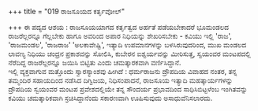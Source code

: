 +++
title = "019 ರಾಜಸೂಯದ ಕರ್ತೃವೋಲ್"

+++
ಈ ಪದ್ಯದ ಆಶಯ : ರಾಜಸೂಯಯಾಗದ ಕರ್ತೃತ್ವದ ಅರ್ಹತೆ ಪಡೆಯಬೇಕಾದರೆ ಭೂಮಂಡಲದ ರಾಜರೆಲ್ಲರನ್ನೂ ಗೆಲ್ಲಬೇಕು ಹಾಗೂ ಅವರಿಂದ ಅಪಾರ ನಿಧಿಯನ್ನು ಶೇಖರಿಸಬೇಕು - ಕವಿಯು ಇಲ್ಲಿ 'ರಾಜ', 'ರಾಜಮಂಡಲ', 'ರಾಜರಾಜ' 'ಅಲಕಾವೇಷ್ಟಿ', ಇತ್ಯಾದಿ ಉಪಮಾನಗಳನ್ನು ಬಳಸಿರುವುದರಿಂದ, ಮುಖ ಮಂಡಲದ ಲಾವಣ್ಯ ನಿಧಿಯು ಚಂದ್ರನ ಪ್ರಕಾಶವನ್ನು ಸೋಲಿಸಿ, ಕುಬೇರನ ಐಶ್ವರ್ಯವನ್ನು ಮೀರಿಸುತ್ತ, ಸ್ವಯಂವರ ಮಂಟಪದಲ್ಲಿ ನೆರೆದಿದ್ದ ರಾಜರೆಲ್ಲರನ್ನೂ ಜಯಿಸಿ ಬಿಟ್ಟಿತು ಎಂದು ಚಮತ್ಕಾರಕವಾಗಿ ವರ್ಣಿಸಿದ್ದಾನೆ.   
ಇಲ್ಲಿ ವ್ಯಕ್ತವಾಗುವ ಮತ್ತೊಂದು ಸ್ವಾರಸ್ಯಾಂಶವು ಹೀಗಿದೆ : ಧರ್ಮರಾಜನು ದ್ರೌಪದಿಯ ವಿವಾಹದ ನಂತರ, ತನ್ನ ತಮ್ಮಂದಿರ ಸಹಾಯದಿಂದ ನಡೆಸಿದ ದಿಗ್ವಿಜಯ, ನಿಧಿಸಂಪಾದನೆ, ರಾಜಸೂಯ ಇತ್ಯಾದಿ ಮಹತ್ಕಾರ್ಯಗಳನ್ನು ದ್ರೌಪದಿಯ ಸ್ವಯಂವರ ಮಂಟಪ ಪ್ರವೇಶದಲ್ಲಿಯೇ ತನ್ನ ಸೌಂದರ್ಯ ಪ್ರಭಾವದಿಂದ ಸಾಧಿಸಿಬಿಟ್ಟಳೆಂಬ ಇಂಗಿತವನ್ನು ಕವಿಯು ಚಮತ್ಕಾರಿಕವಾಗಿ ಸ್ರಚಿಸಿದ್ದಾನೆಂದು ಸಕಾರಣವಾಗಿ ಊಹಿಸುವುದು ಅಸಾಧುವೆನಿಸಲಾರದು.